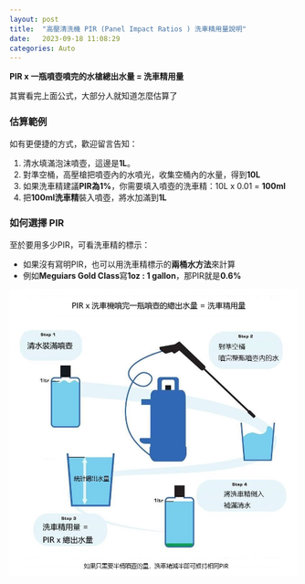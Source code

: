 ```yaml
---
layout: post
title:  "高壓清洗機 PIR (Panel Impact Ratios ) 洗車精用量說明"
date:   2023-09-18 11:08:29
categories: Auto
---
```


**PIR x 一瓶噴壺噴完的水槍總出水量 = 洗車精用量**

其實看完上面公式，大部分人就知道怎麼估算了

### 估算範例
如有更便捷的方式，歡迎留言告知：
1. 清水填滿泡沫噴壺，這邊是**1L**。
2. 對準空桶，高壓槍把噴壺內的水噴光，收集空桶內的水量，得到**10L**
3. 如果洗車精建議**PIR為1%**，你需要填入噴壺的洗車精：10L x 0.01 = **100ml**
4. 把**100ml洗車精**裝入噴壺，將水加滿到**1L**

### 如何選擇 PIR
至於要用多少PIR，可看洗車精的標示：
- 如果沒有寫明PIR，也可以用洗車精標示的**兩桶水方法**來計算
- 例如**Meguiars Gold Class**寫**1oz : 1 gallon**，那PIR就是**0.6%**

![示意圖](/images/mobile01-0e1b9c7a4802eb77ff910d07e666e195.jpg)
